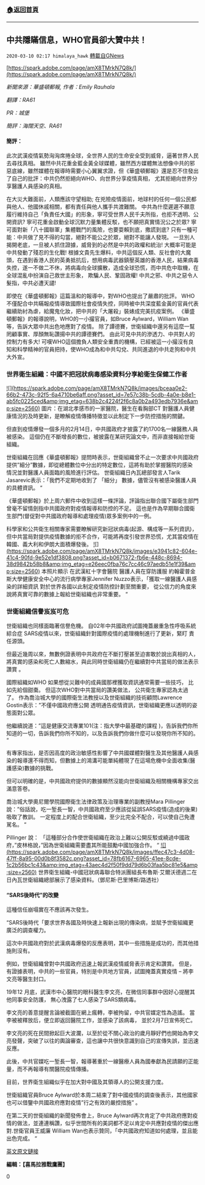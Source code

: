 ###  [:house:返回首頁](https://github.com/ourhimalayas/txt)
---

## 中共隱瞞信息，WHO官員卻大贊中共！
`2020-03-10 02:17 himalaya_hawk` [轉載自GNews](https://gnews.org/zh-hant/136595/)

[https://spark.adobe.com/page/amX8TMrkN7Q8k/](https://spark.adobe.com/page/amX8TMrkN7Q8k/)

*新聞來源：華盛頓郵報, 作者：Emily Rauhala*

*翻譯：RA61*

*PR：城堡*

*簡評：海闊天空、RA61*

#### **簡評：**

此次武漢疫情氣勢洶洶席捲全球，全世界人民的生命安全受到威脅，逼著世界人民去尋找真相。 雖然中共花重金藍金黃全球媒體，雖然西方媒體無法想像中共的邪惡底線，雖然媒體在報導時需要小心翼翼求證，但《華盛頓郵報》還是忍不住發出了自己的批評：中共仍然拒絕向WHO、向世界分享疫情真相， 尤其拒絕向世界分享醫護人員感染的真相。

在大災大難面前，人類應該守望相助; 在兇險疫情面前，地球村的任何一個公民都與他人、他國休戚相關，都有責任與他人攜手共渡難關。 中共為什麼遲遲不願意履行維持自己「負責任大國」的形象，寧可受世界人民千夫所指，也拒不透明、公開資訊? 寧可花重金啟動全球沉默力量集體反駁，也不願把真實情況公之於眾? 寧可面對新「八十國聯軍」集體戰鬥的風險，也要耍賴到底，撒謊到底? 只有一種可能：中共做了見不得的勾當，絕對不能公之於眾，絕對不能讓人發現。 一旦別人揭開老底，一旦被人抓住證據，威脅到的必然是中共的政權和統治! 大概率可能是中共發動了殘忍的生化戰! 根據文貴先生爆料，中共這個反人類、反社會的大魔頭，在遇到香港人民的英勇抵抗后，想用病毒武器鎮壓英雄的香港人民，結果病毒失控，遂一不做二不休，將病毒向全球擴散，造成全球恐慌，而中共危中取機，在全球混亂中扮演自己救世主形象， 欺騙人民、鞏固政權! 中共之邪、中共之惡令人髮指，中共必遭天譴!

即使在《華盛頓郵報》這篇溫和的報導中，對WHO也提出了嚴肅的批評。 WHO不僅配合中共瞞報疫情導致國際社會疫情失控，同時被中共深度藍金黃的官員代表繼續助紂為虐，給魔鬼化妝，把中共的「大屠殺」裝婊成完美抗疫案例。 《華盛頓郵報》的報導說明，WHO的一小撮官員，如Bruce Aylward，William Wan等，告訴大眾中共出色地應對了疫情。 除了譚德賽，世衛組織中還另有這麼一幫罔顧事實、厚顏無恥讚揚中共的譚德賽們。 由此可見中共的滲透力、中共對人的控制力有多大! 可嘆WHO這個擔負人類安全重責的機構，已經被這一小撮沒有良知和科學精神的官員把持，使WHO成為和中共勾兌、共同進退的中共走狗和中共大外宣。



### **世界衛生組織：中國不把冠狀病毒感染資料分享給衛生保健工作者**
[!\[\](https://spark.adobe.com/page/amX8TMrkN7Q8k/images/bceaa0e2-66b2-473c-92f5-6a4710be6aff.png?asset_id=7e57c38b-5cdb-4a0e-b8e1-ab5fc0225ced&amp;img_etag=638b2c4224f2f6c8a0b2a493edb7936e&amp;size=2560)](https://spark.adobe.com/page/amX8TMrkN7Q8k/images/bceaa0e2-66b2-473c-92f5-6a4710be6aff.png?asset_id=7e57c38b-5cdb-4a0e-b8e1-ab5fc0225ced&amp;img_etag=638b2c4224f2f6c8a0b2a493edb7936e&amp;size=1024) 圖片：在湖北孝感市的一家醫院，醫生在看胸部CT 
對醫護人員健康情況的及時更新，是瞭解疫情傳播特徵並以此制定下一步防控措施的關鍵。

但直到疫情爆發一個多月的2月14日，中共國政府才披露了約1700名一線醫務人員被感染。 這個仍在不斷增長的數位，被披露在某研究論文中，而非直接報給世衛組織。

世衛組織在回應《華盛頓郵報》提問時表示，世衛組織曾不止一次要求中共國政府提供”細分”數據，即從總體數位中分出的特定數位，這將有助於掌握醫院的感染 情況並對醫護人員面臨的風險進行評估。 世衛組織日內瓦總部發言人Tarik Jasarevic表示：「我們不定期地收到了 「細分」 數據，儘管沒有被感染醫護人員的具體資訊。 “

《華盛頓郵報》於上周六郵件中收到這樣一條評論，評論指出聯合國下屬衛生部門曾毫不留情劍指中共國政府對疫情報導和防控的不足。 這也是作為早期聯合國衛生部門(督促對中共國政府報導和處理疫情)眾多案例中的一例。

科學家和公共衛生相關專家需要瞭解研究新冠狀病毒(起源、構成等一系列資訊)，但中共當局對提供疫情數據的拒不合作，可能將再度引發世界恐慌，尤其當疫情在韓國、義大利和伊朗大面積爆發後。
[!\[\](https://spark.adobe.com/page/amX8TMrkN7Q8k/images/e3941c82-604e-41c4-90fd-9e52e1df3808.png?asset_id=b0671372-fb6e-448c-8694-38d9842b58b8&amp;img_etag=e26eec0fba76c7cc46c97aedb51e1f39&amp;size=2560)](https://spark.adobe.com/page/amX8TMrkN7Q8k/images/e3941c82-604e-41c4-90fd-9e52e1df3808.png?asset_id=b0671372-fb6e-448c-8694-38d9842b58b8&amp;img_etag=e26eec0fba76c7cc46c97aedb51e1f39&amp;size=1024) 本照片顯示 在武漢紅十字會醫院 醫護人員在穿防護服 
約翰霍普金斯大學健康安全中心的流行病學專家Jennifer Nuzzo表示，「獲取一線醫護人員感染的詳細資訊 對於世界各國以此制定疫情防控計劃至關重要， 從公信力的角度來說將真實可靠的數據上報給世衛組織也非常重要。 “

### **世衛組織信譽岌岌可危**

世衛組織也同樣面臨著信譽危機。 自02年中共國政府試圖掩蓋嚴重急性呼吸系統綜合症 SARS疫情以來，世衛組織針對國際疫情的處理機制進行了更新，緊盯 責任源頭。

但最近幾周以來，無數例證表明中共政府在不斷打壓甚至迫害敢於說出真相的人，將真實的感染和死亡人數縮水，與此同時世衛組織仍在繼續對中共當局的做法表示讚賞 。

國際組織如WHO 如果想從災難中的成員國那裡獲取資訊通常需要一些技巧， 比如先給個甜棗。 但這次WHO對中共當局的讚美做法， 公共衛生專家認為太過了。 作為喬治城大學的國際衛生法教授以及世衛組織的技術顧問Lawrence Gostin表示：”不僅中國政府應公開 透明通告疫情資訊，世衛組織更應以透明的姿態面對公眾。

他繼續說道：”這是健康交流專業101(注：指大學中最基礎的課程 )，告訴我們你所知道的一切，告訴我們你所不知的，以及告訴我們你做什麼可以發現你所不知的。 “

有專家指出，是否因高度的政治敏感性影響了中共國媒體對醫生及其他醫護人員感染的報導還不得而知，但數據上的鴻溝可能單純體現了在這場危機中全面收集(醫護感染)數據的挑戰。

但可以明確的是，中共國政府提供的數據顯然沒能向世衛組織及相關機構專家交出滿意答卷。

喬治城大學奧尼爾學院國際衛生法律政策及治理專業的副教授Mara Pillinger說：”俗話說，吃一堑長一智，中共國政府至少應該從延誤SARS疫情(造成的後果) 吸取了教訓。 一定程度上的配合世衛組織，至少比完全不配合，可以使自己免遭駡名。 “

Pillinger 說： 「這種部分合作使世衛組織在政治上難以公開反駁或繞過中國政府，”皮林格說，”因為世衛組織需要盡其所能鼓勵中國加強合作。 “
[!\[\](https://spark.adobe.com/page/amX8TMrkN7Q8k/images/ffec47c3-4d08-47ff-8a95-00d0b8f3582c.png?asset_id=78fb6167-6965-41ee-8cde-1c2b56bc1c43&amp;img_etag=43aec4d2f50f9dd79d6b03faa5bc81e5&amp;size=2560)](https://spark.adobe.com/page/amX8TMrkN7Q8k/images/ffec47c3-4d08-47ff-8a95-00d0b8f3582c.png?asset_id=78fb6167-6965-41ee-8cde-1c2b56bc1c43&amp;img_etag=43aec4d2f50f9dd79d6b03faa5bc81e5&amp;size=1024) 世界衛生組織-中國冠狀病毒聯合特派團組長布魯斯·艾爾沃德週二在日內瓦世衛組織總部展示了感染資料。（鄧尼斯·巴里博斯/路透社） 
#### “SARS後時代”的改變

這種信任崩塌實在不應該再次發生。

“SARS後時代「要求世界各國及時快速上報新出現的傳染病，並賦予世衛組織更廣泛的調查權力。

這次中共國政府對於武漢病毒爆發的反應表明，其中一些措施是成功的，而其他措施則沒有。

例如，世衛組織曾對中共國政府迅速上報武漢疫情威脅表示肯定和讚賞。 但是，有證據表明，中共的一些官員，特別是中共地方官員，試圖掩蓋真實疫情 – 將李文亮等醫生封口。

19年12 月底，武漢市中心醫院的眼科醫生李文亮，在微信同事群中因好心提醒其他同事安全防護， 無心洩露了七人感染了SARS類病毒。

李文亮的善意提醒言論被截圖在網上瘋轉，李被拘留，中共官媒定性為造謠。 當李被被釋放后，便立即返回醫院工作，並感染了該病毒， 並於2月7日宣佈死亡。

李文亮的死在民間掀起巨大波瀾，以至於從不關心政治的歲月靜好們也開始為李文亮發聲，突破了以往的輿論審查，這也讓中共很快意識到自己的宣傳失誤，並迅速反應。

此後，中共官媒吃一堑長一智，報導著重於一線醫療人員為國奉獻為民請願的正能量，而不再報導有關醫院疫情傳播。

目前，世界衛生組織似乎在加大對中國及其領導人的公開支援力度。

世衛組織官員Bruce Aylward於本周二結束了對中國疫情的調查後表示，其他國家也可以借鑒中共國政府應對疫情”行之有效的嚴控措施” 。

在第二天的世衛組織的新聞發佈會上，Bruce Aylward再次肯定了中共政府應對疫情的做法，並連連稱讚，似乎世間所有的美詞都不足以肯定中共應對疫情的傑出應對.世衛官員王威廉 William Wan也表示贊同，「中共國政府知道如何處理，並且能出色完成。 “

[英文原文鏈接](https://www.washingtonpost.com/world/asia_pacific/world-health-organization-china-not-sharing-data-on-health-care-worker-coronavirus-infections/2020/02/26/28064fda-54e4-11ea-80ce-37a8d4266c09_story.html)

**編輯：【喜馬拉雅戰鷹團】**

0
